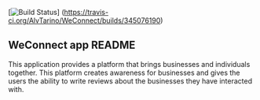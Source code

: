 [![Build Status](https://travis-ci.org/AlvTarino/WeConnect.svg?branch=dev_branch)] (https://travis-ci.org/AlvTarino/WeConnect/builds/345076190)



## WeConnect app README


This application provides a platform that brings businesses and individuals together. This platform
creates awareness for businesses and gives the users the ability to write reviews about the
businesses they have interacted with.
